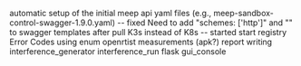automatic setup of the initial meep api yaml files (e.g., meep-sandbox-control-swagger-1.9.0.yaml) -- fixed
Need to add "schemes: ['http']" and "<IP>" to swagger templates after pull
K3s instead of K8s -- started
start registry
Error Codes using enum
openrtist measurements (apk?)
report writing
interference_generator
interference_run
flask
gui_console
